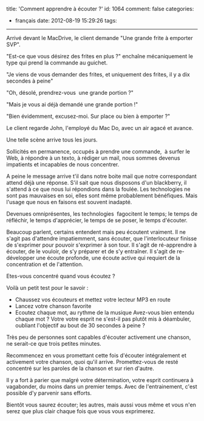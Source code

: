 title: 'Comment apprendre à écouter ?'
id: 1064
comment: false
categories:
  - français
date: 2012-08-19 15:29:26
tags:
---

Arrivé devant le MacDrive, le client demande "Une grande frite à emporter SVP".

"Est-ce que vous désirez des frites en plus ?" enchaîne mécaniquement le type qui prend la commande au guichet.

"Je viens de vous demander des frites, et uniquement des frites, il y a dix secondes à peine"

"Oh, désolé, prendrez-vous  une grande portion ?"

"Mais je vous ai déjà demandé une grande portion !"

"Bien évidemment, excusez-moi. Sur place ou bien à emporter ?"

Le client regarde John, l'employé du Mac Do, avec un air agacé et avance.

Une telle scène arrive tous les jours.

Sollicités en permanence, occupés à prendre une commande,  à surfer le Web, à répondre à un texto, à rédiger un mail, nous sommes devenus impatients et incapables de nous concentrer.

A peine le message arrive t'il dans notre boite mail que notre correspondant attend déjà une réponse. S'il sait que nous disposons d'un blackberry, il s'attend à ce que nous lui répondions dans la foulée. Les technologies ne sont pas mauvaises en soi, elles sont même probablement bénéfiques. Mais l'usage que nous en faisons est souvent inadapté.

Devenues omniprésentes, les technologies  fagocitent le temps; le temps de réfléchir, le temps d'apprécier, le temps de se poser, le temps d'écouter.

Beaucoup parlent, certains entendent mais peu écoutent vraiment. Il ne s'agit pas d'attendre impatiemment, sans écouter, que l'interlocuteur finisse de s'exprimer pour pouvoir s'exprimer à son tour. Il s'agit de ré-apprendre à écouter, de le vouloir, de s'y préparer et de s'y entraîner. Il s'agit de re-développer une écoute profonde, une écoute active qui requiert de la concentration et de l'attention.

Etes-vous concentré quand vous écoutez ?

Voilà un petit test pour le savoir :

*   Chaussez vos écouteurs et mettez votre lecteur MP3 en route
*   Lancez votre chanson favorite
*   Ecoutez chaque mot, au rythme de la musique
Avez-vous bien entendu chaque mot ? Votre votre esprit ne s'est-il pas plutôt mis à déambuler, oubliant l'objectif au bout de 30 secondes à peine ?

Très peu de personnes sont capables d'écouter activement une chanson, ne serait-ce que trois petites minutes.

Recommencez en vous promettant cette fois d'écouter intégralement et activement votre chanson, quoi qu'il arrive. Promettez-vous de resté concentré sur les paroles de la chanson et sur rien d'autre.

Il y a fort à parier que malgré votre détermination, votre esprit continuera à vagabonder, du moins dans un premier temps. Avec de l'entrainement, c'est possible d'y parvenir sans efforts.

Bientôt vous saurez écouter; les autres, mais aussi vous même et vous n'en serez que plus clair chaque fois que vous vous exprimerez.

<!--cforms name="Vérification"-->

&nbsp;